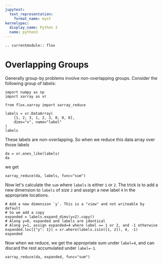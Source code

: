 ```yaml
---
jupytext:
  text_representation:
    format_name: myst
kernelspec:
  display_name: Python 3
  name: python3
---
```


```{eval-rst}
.. currentmodule:: flox
```

# Overlapping Groups

Generally group-by problems involve non-overlapping groups. Consider the following group of labels:

```{code-cell}
import numpy as np
import xarray as xr

from flox.xarray import xarray_reduce

labels = xr.DataArray(
    [1, 2, 3, 1, 2, 3, 0, 0, 0],
    dims="x", name="label"
)
labels
```

These labels are non-overlapping. So when we reduce this data array over those labels
```{code-cell}
da = xr.ones_like(labels)
da
```
we get

```{code-cell}
xarray_reduce(da, labels, func="sum")
```

Now let's calculate the `sum` where `labels` is either `1` or `2`. The trick is to add a new dimension to `labels` of size `2` and assign a new label `4` in the appropriate locations.
```{code-cell}
# Add a new dimension `y`. This is a "view" and not writeable by default
# So we add a copy
expanded = labels.expand_dims(y=2).copy()
# Along y=0, expanded and labels are identical
# Along y=1, assign expanded=4 where label == 1 or 2, and -1 otherwise
expanded.loc[{"y": 1}] = xr.where(labels.isin([1, 2]), 4, -1)
expanded
```

Now when we reduce, we get the appropriate sum under `label=4`, and can discard the rest accumulated under `label=-1`.
```{code-cell}
xarray_reduce(da, expanded, func="sum")
```
